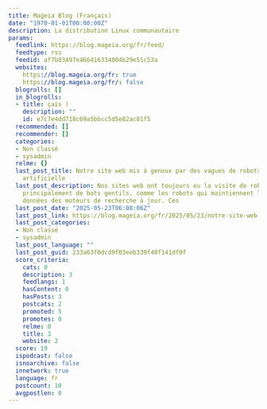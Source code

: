 ```yaml
---
title: Mageia Blog (Français)
date: "1970-01-01T00:00:00Z"
description: La distribution Linux communautaire
params:
  feedlink: https://blog.mageia.org/fr/feed/
  feedtype: rss
  feedid: af7b03497e466416334004b29e51c53a
  websites:
    https://blog.mageia.org/fr: true
    https://blog.mageia.org/fr/: false
  blogrolls: []
  in_blogrolls:
  - title: çais )
    description: ""
    id: e7c7e4dd718c69a5bbcc5d5e82ac81f5
  recommended: []
  recommender: []
  categories:
  - Non classé
  - sysadmin
  relme: {}
  last_post_title: Notre site web mis à genoux par des vagues de robots d’intelligence
    artificielle
  last_post_description: Nos sites web ont toujours eu la visite de robots. Il s’agissait
    principalement de bots gentils, comme les robots qui maintiennent les bases de
    données des moteurs de recherche à jour. Ces
  last_post_date: "2025-05-23T06:08:06Z"
  last_post_link: https://blog.mageia.org/fr/2025/05/23/notre-site-web-mis-a-genoux-par-des-vagues-de-robots-dintelligence-artificielle/
  last_post_categories:
  - Non classé
  - sysadmin
  last_post_language: ""
  last_post_guid: 233a63f0dcd9f03eeb339f40f141df0f
  score_criteria:
    cats: 0
    description: 3
    feedlangs: 1
    hasContent: 0
    hasPosts: 3
    postcats: 2
    promoted: 5
    promotes: 0
    relme: 0
    title: 3
    website: 2
  score: 19
  ispodcast: false
  isnoarchive: false
  innetwork: true
  language: fr
  postcount: 10
  avgpostlen: 0
---
```

